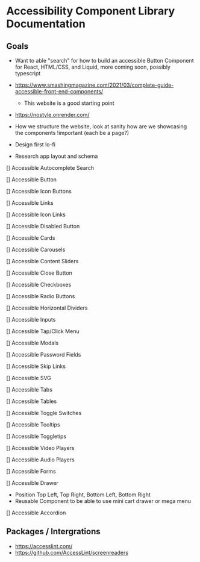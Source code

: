 # Accessibility Component Library Documentation 
## Goals 
- Want to able "search" for how to build an accessible Button Component for React, HTML/CSS, and Liquid, more coming soon, possibly typescript
- https://www.smashingmagazine.com/2021/03/complete-guide-accessible-front-end-components/ 
  - This website is a good starting point 
- https://nostyle.onrender.com/

- How we structure the website, look at sanity how are we showcasing the components !important (each be a page?)
- Design first lo-fi
- Research app layout and schema 


[] Accessible Autocomplete Search

[] Accessible Button

[] Accessible Icon Buttons

[] Accessible Links

[] Accessible Icon Links

[] Accessible Disabled Button

[] Accessible Cards 

[] Accessible Carousels 

[] Accessible Content Sliders

[] Accessible Close Button

[] Accessible Checkboxes

[] Accessible Radio Buttons

[] Accessible Horizontal Dividers 

[] Accessible Inputs

[] Accessible Tap/Click Menu

[] Accessible Modals

[] Accessible Password Fields

[] Accessible Skip Links

[] Accessible SVG

[] Accessible Tabs

[] Accessible Tables

[] Accessible Toggle Switches 

[] Accessible Tooltips

[] Accessible Toggletips

[] Accessible Video Players

[] Accessible Audio Players

[] Accessible Forms

[] Accessible Drawer 
  - Position Top Left, Top Right, Bottom Left, Bottom Right
  - Reusable Component to be able to use mini cart drawer or mega menu

[] Accessible Accordion 



## Packages / Intergrations 
- https://accesslint.com/
- https://github.com/AccessLint/screenreaders
